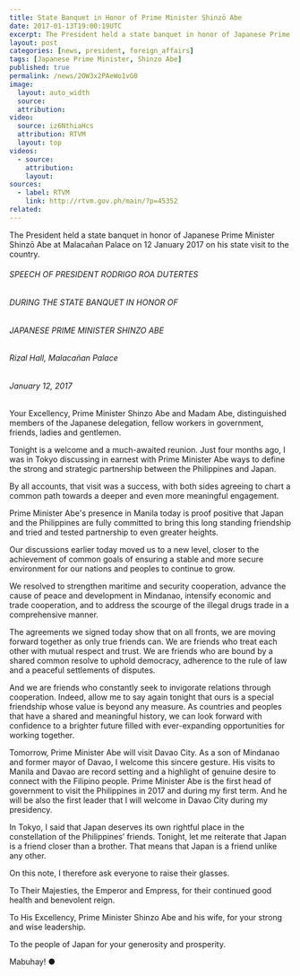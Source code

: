 ```yaml
---
title: State Banquet in Honor of Prime Minister Shinzō Abe
date: 2017-01-13T19:00:19UTC
excerpt: The President held a state banquet in honor of Japanese Prime Minister Shinzō Abe at Malacañan Palace on 12 January 2017 on his state visit to the country.
layout: post
categories: [news, president, foreign_affairs]
tags: [Japanese Prime Minister, Shinzo Abe]
published: true
permalink: /news/2OW3x2PAeWo1vG0
image:
  layout: auto_width
  source: 
  attribution: 
video:
  source: iz6NthiaHcs
  attribution: RTVM
  layout: top
videos:
  - source: 
    attribution: 
    layout: 
sources:
  - label: RTVM
    link: http://rtvm.gov.ph/main/?p=45352
related:
---
```


The President held a state banquet in honor of Japanese Prime Minister Shinzō Abe at Malacañan Palace on 12 January 2017 on his state visit to the country.

###### SPEECH OF PRESIDENT RODRIGO ROA DUTERTES

###### DURING THE STATE BANQUET IN HONOR OF

###### JAPANESE PRIME MINISTER SHINZO ABE

###### Rizal Hall, Malacañan Palace

###### January 12, 2017

Your Excellency, Prime Minister Shinzo Abe and Madam Abe, distinguished members of the Japanese delegation, fellow workers in government, friends, ladies and gentlemen.

Tonight is a welcome and a much-awaited reunion. Just four months ago, I was in Tokyo discussing in earnest with Prime Minister Abe ways to define the strong and strategic partnership between the Philippines and Japan.

By all accounts, that visit was a success, with both sides agreeing to chart a common path towards a deeper and even more meaningful engagement.

Prime Minister Abe's presence in Manila today is proof positive that Japan and the Philippines are fully committed to bring this long standing friendship and tried and tested partnership to even greater heights.

Our discussions earlier today moved us to a new level, closer to the achievement of common goals of ensuring a stable and more secure environment for our nations and peoples to continue to grow.

We resolved to strengthen maritime and security cooperation, advance the cause of peace and development in Mindanao, intensify economic and trade cooperation, and to address the scourge of the illegal drugs trade in a comprehensive manner.

The agreements we signed today show that on all fronts, we are moving forward together as only true friends can. We are friends who treat each other with mutual respect and trust. We are friends who are bound by a shared common resolve to uphold democracy, adherence to the rule of law and a peaceful settlements of disputes.

And we are friends who constantly seek to invigorate relations through cooperation. Indeed, allow me to say again tonight that ours is a special friendship whose value is beyond any measure. As countries and peoples that have a shared and meaningful history, we can look forward with confidence to a brighter future filled with ever-expanding opportunities for working together.

Tomorrow, Prime Minister Abe will visit Davao City. As a son of Mindanao and former mayor of Davao, I welcome this sincere gesture. His visits to Manila and Davao are record setting and a highlight of genuine desire to connect with the Filipino people. Prime Minister Abe is the first head of government to visit the Philippines in 2017 and during my first term. And he will be also the first leader that I will welcome in Davao City during my presidency.

In Tokyo, I said that Japan deserves its own rightful place in the constellation of the Philippines’ friends. Tonight, let me reiterate that Japan is a friend closer than a brother. That means that Japan is a friend unlike any other.

On this note, I therefore ask everyone to raise their glasses.

To Their Majesties, the Emperor and Empress, for their continued good health and benevolent reign.

To His Excellency, Prime Minister Shinzo Abe and his wife, for your strong and wise leadership.

To the people of Japan for your generosity and prosperity.

Mabuhay!
&#x25cf;
